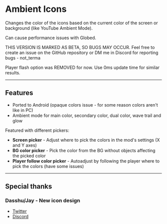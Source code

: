 # Ambient Icons

Changes the color of the icons based on the current color of the screen or background (like <cr>YouTube</c> Ambient Mode).

Can cause performance issues with <cy>Globed</c>.

<cr>THIS VERSION IS MARKED AS BETA, SO BUGS MAY OCCUR</c>. Feel free to create an issue on the GitHub repository or DM me in Discord for reporting bugs - not_terma

Player flash option was REMOVED for now. Use 0ms update time for similar results.

---

## Features

- Ported to Android (<cy>opaque colors</c> issue - for some reason colors aren't like in PC)
- Ambient mode for main color, secondary color, dual color, wave trail and glow

Featured with different pickers:
- **Screen picker** - Adjust where to pick the colors in the mod's settings (X and Y axes)
- **BG color picker** - Pick the color from the BG without objects affecting the picked color
- **Player follow color picker** - Autoadjust by following the player where to pick the colors (have some issues)

---

## Special thanks

### Dasshu/Jay - New icon design

- [Twitter](https://x.com/DasshuGames)
- [Discord](https://discord.gg/CSX3RW7FXq)
